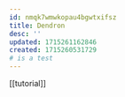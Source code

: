 ```yaml
---
id: nmqk7wmwkopau4bgwtxifsz
title: Dendron
desc: ''
updated: 1715261162846
created: 1715260531729
# is a test
---
```

[[tutorial]]

